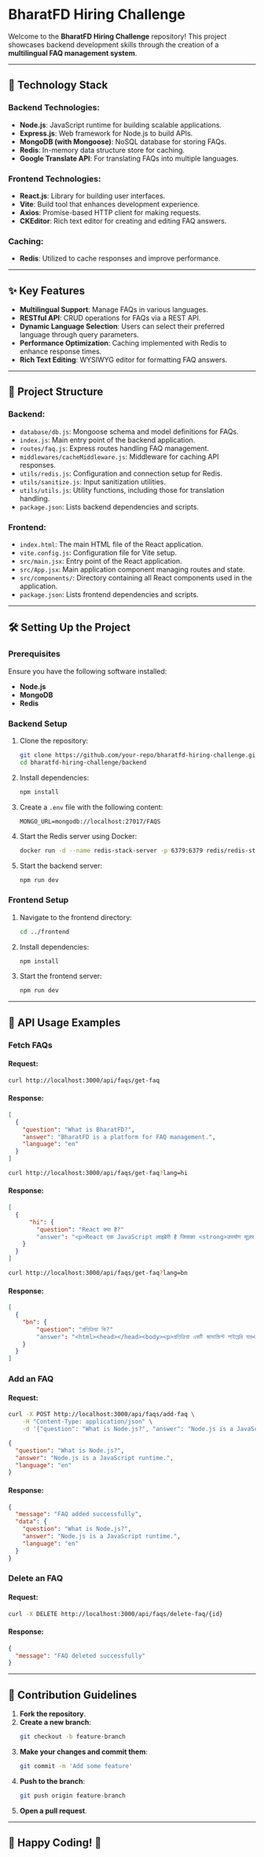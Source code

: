# BharatFD Hiring Challenge

Welcome to the **BharatFD Hiring Challenge** repository! This project showcases backend development skills through the creation of a **multilingual FAQ management system**.

---

## 🚀 Technology Stack

### Backend Technologies:
- **Node.js**: JavaScript runtime for building scalable applications.
- **Express.js**: Web framework for Node.js to build APIs.
- **MongoDB (with Mongoose)**: NoSQL database for storing FAQs.
- **Redis**: In-memory data structure store for caching.
- **Google Translate API**: For translating FAQs into multiple languages.

### Frontend Technologies:
- **React.js**: Library for building user interfaces.
- **Vite**: Build tool that enhances development experience.
- **Axios**: Promise-based HTTP client for making requests.
- **CKEditor**: Rich text editor for creating and editing FAQ answers.

### Caching:
- **Redis**: Utilized to cache responses and improve performance.

---

## ✨ Key Features

- **Multilingual Support**: Manage FAQs in various languages.
- **RESTful API**: CRUD operations for FAQs via a REST API.
- **Dynamic Language Selection**: Users can select their preferred language through query parameters.
- **Performance Optimization**: Caching implemented with Redis to enhance response times.
- **Rich Text Editing**: WYSIWYG editor for formatting FAQ answers.

---

## 📂 Project Structure

### Backend:
- `database/db.js`: Mongoose schema and model definitions for FAQs.
- `index.js`: Main entry point of the backend application.
- `routes/faq.js`: Express routes handling FAQ management.
- `middlewares/cacheMiddleware.js`: Middleware for caching API responses.
- `utils/redis.js`: Configuration and connection setup for Redis.
- `utils/sanitize.js`: Input sanitization utilities.
- `utils/utils.js`: Utility functions, including those for translation handling.
- `package.json`: Lists backend dependencies and scripts.

### Frontend:
- `index.html`: The main HTML file of the React application.
- `vite.config.js`: Configuration file for Vite setup.
- `src/main.jsx`: Entry point of the React application.
- `src/App.jsx`: Main application component managing routes and state.
- `src/components/`: Directory containing all React components used in the application.
- `package.json`: Lists frontend dependencies and scripts.

---

## 🛠️ Setting Up the Project

### Prerequisites
Ensure you have the following software installed:
- **Node.js**
- **MongoDB**
- **Redis**

### Backend Setup
1. Clone the repository:


   ```sh
   git clone https://github.com/your-repo/bharatfd-hiring-challenge.git
   cd bharatfd-hiring-challenge/backend
   ```

2. Install dependencies:

   ```sh
   npm install
   ```

3. Create a `.env` file with the following content:

   ```env
   MONGO_URL=mongodb://localhost:27017/FAQS
   ```

4. Start the Redis server using Docker:

   ```sh
   docker run -d --name redis-stack-server -p 6379:6379 redis/redis-stack-server:latest
   ```

5. Start the backend server:
   ```sh
   npm run dev
   ```

### Frontend Setup

1. Navigate to the frontend directory:

   ```sh
   cd ../frontend
   ```

2. Install dependencies:

   ```sh
   npm install
   ```

3. Start the frontend server:
   ```sh
   npm run dev
   ```

---

## 📌 API Usage Examples

### Fetch FAQs

#### Request:

```sh
curl http://localhost:3000/api/faqs/get-faq
```

#### Response:

```json
[
  {
    "question": "What is BharatFD?",
    "answer": "BharatFD is a platform for FAQ management.",
    "language": "en"
  }
]
```

```sh
curl http://localhost:3000/api/faqs/get-faq?lang=hi
```

#### Response:

```json
[
  {
      "hi": {
        "question": "React क्या है?"
        "answer": "<p>React एक JavaScript लाइब्रेरी है जिसका <strong>उपयोग यूज़र इंटरफ़ेस</strong> (UI) बनाने के लिए किया जाता है। यह कम्पोनेंट्स आधारित है, जो UI के पुनः उपयोग करने योग्य हिस्से होते हैं, और इनका उपयोग बड़ी और जटिल<em><strong> एप्लिकेशन</strong></em> को आसानी से विकसित करने के लिए किया जाता है।</p>",
    }
  }
]
```

```sh
curl http://localhost:3000/api/faqs/get-faq?lang=bn
```

#### Response:

```json
[
  {
    "bn": {
        "question": "প্রতিক্রিয়া কি?"
        "answer": "<html><head></head><body><p>প্রতিক্রিয়া একটি জাভাস্ক্রিপ্ট লাইব্রেরি যার<strong>ব্যবহারকারী ইন্টারফেস ব্যবহার করুন</strong>(ইউআই) তৈরি করার জন্য করা হয়। এটি ভিত্তিক উপাদানগুলির উপর ভিত্তি করে, যা ইউআইয়ের পুনরায় ব্যবহারযোগ্য অংশ এবং তাদের ব্যবহার বড় এবং জটিল<em><strong>আবেদন</strong></em>সহজেই বিকাশের জন্য করা হয়।</p></body></html>",
    }
  }
]
```

### Add an FAQ

#### Request:

```sh
curl -X POST http://localhost:3000/api/faqs/add-faq \
    -H "Content-Type: application/json" \
    -d '{"question": "What is Node.js?", "answer": "Node.js is a JavaScript runtime."}'
```

```json
{
  "question": "What is Node.js?",
  "answer": "Node.js is a JavaScript runtime.",
  "language": "en"
}
```

#### Response:

```json
{
  "message": "FAQ added successfully",
  "data": {
    "question": "What is Node.js?",
    "answer": "Node.js is a JavaScript runtime.",
    "language": "en"
  }
}
```

### Delete an FAQ

#### Request:

```sh
curl -X DELETE http://localhost:3000/api/faqs/delete-faq/{id}
```

#### Response:

```json
{
  "message": "FAQ deleted successfully"
}
```

---


## 🤝 Contribution Guidelines

1. **Fork the repository**.
2. **Create a new branch**:
   ```sh
   git checkout -b feature-branch
   ```
3. **Make your changes and commit them**:
   ```sh
   git commit -m 'Add some feature'
   ```
4. **Push to the branch**:
   ```sh
   git push origin feature-branch
   ```
5. **Open a pull request**.

---


## 🎉 Happy Coding! 🚀
